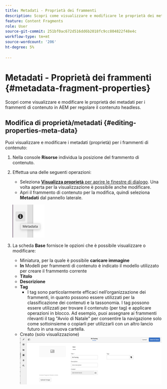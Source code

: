```yaml
---
title: Metadati - Proprietà dei frammenti
description: Scopri come visualizzare e modificare le proprietà dei metadati per i frammenti di contenuto in AEM per regolare il contenuto headless.
feature: Content Fragments
role: User
source-git-commit: 251bf0ac672d516dd6b2018fc9cc804822f48e4c
workflow-type: tm+mt
source-wordcount: '206'
ht-degree: 5%

---
```


# Metadati - Proprietà dei frammenti {#metadata-fragment-properties}

Scopri come visualizzare e modificare le proprietà dei metadati per i frammenti di contenuto in AEM per regolare il contenuto headless.

## Modifica di proprietà/metadati {#editing-properties-meta-data}

Puoi visualizzare e modificare i metadati (proprietà) per i frammenti di contenuto:

1. Nella console **Risorse** individua la posizione del frammento di contenuto.
2. Effettua una delle seguenti operazioni:

   * Seleziona [**Visualizza proprietà** per aprire le finestre di dialogo](/help/assets/manage-assets.md#editing-properties). Una volta aperta per la visualizzazione è possibile anche modificare.
   * Apri il frammento di contenuto per la modifica, quindi seleziona **Metadati** dal pannello laterale.

   ![Metadati](assets/cfm-metadata-01.png)

3. La scheda **Base** fornisce le opzioni che è possibile visualizzare o modificare:

   * Miniatura, per la quale è possibile **caricare immagine**
   * **In** Modelli per frammenti di contenuto è indicato il modello utilizzato per creare il frammento corrente
   * **Titolo**
   * **Descrizione**
   * **Tag**
      * [](/help/sites-authoring/tags.md) I tag sono particolarmente efficaci nell’organizzazione dei frammenti, in quanto possono essere utilizzati per la classificazione dei contenuti e la tassonomia. I tag possono essere utilizzati per trovare il contenuto (per tag) e applicare operazioni in blocco.
Ad esempio, puoi assegnare ai frammenti rilevanti il tag &quot;Avvio di Natale&quot; per consentire la navigazione solo come sottoinsieme o copiarli per utilizzarli con un altro lancio futuro in una nuova cartella.
   * Creato (solo visualizzazione)
   ![Metadati](assets/cfm-metadata-02.png)
